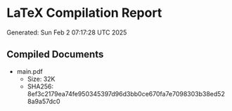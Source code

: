 # LaTeX Compilation Report
Generated: Sun Feb  2 07:17:28 UTC 2025
## Compiled Documents
- main.pdf
  - Size: 32K
  - SHA256: 8ef3c2179ea74fe950345397d96d3bb0ce670fa7e7098303b38ed528a9a57dc0
